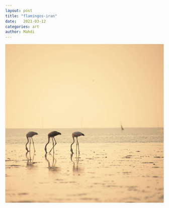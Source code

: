 ```yaml
---
layout: post
title: "flamingos-iran"
date:   2021-03-12
categories: art
author: Mahdi
---
```


![boy.](/img/arts/flamingos-iran.jpg)
